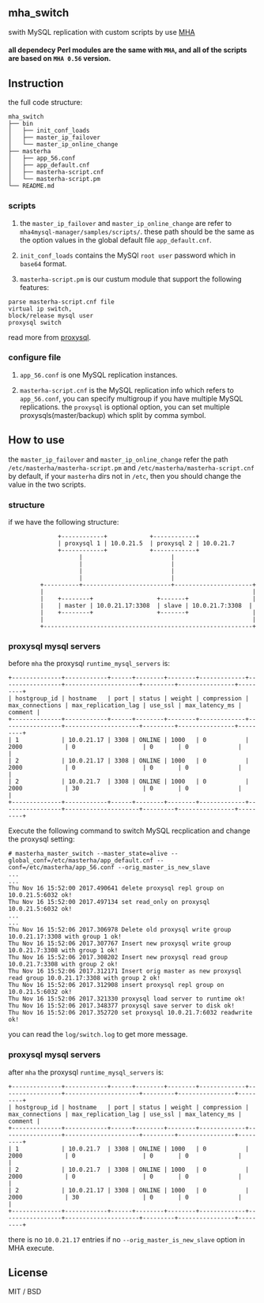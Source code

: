 ## mha_switch

swith MySQL replication with custom scripts by use [MHA](https://github.com/yoshinorim/mha4mysql-manager)

#### all dependecy Perl modules are the same with `MHA`, and all of the scripts are based on `MHA 0.56` version.

## Instruction

the full code structure:
```
mha_switch
├── bin
│   ├── init_conf_loads
│   ├── master_ip_failover
│   └── master_ip_online_change
├── masterha
│   ├── app_56.conf
│   ├── app_default.cnf
│   ├── masterha-script.cnf
│   └── masterha-script.pm
└── README.md
```

### scripts

1. the `master_ip_failover` and `master_ip_online_change` are refer to `mha4mysql-manager/samples/scripts/`. these path should be the same as the option values in the global default file `app_default.cnf`. 

2. `init_conf_loads` contains the MySQl `root user`  password which in `base64` format.

3. `masterha-script.pm` is our custum module that support the following features:
```
parse masterha-script.cnf file
virtual ip switch,
block/release mysql user
proxysql switch
```
read more from [proxysql](https://github.com/sysown/proxysql).

### configure file

1. `app_56.conf` is one MySQL replication instances.

2. `masterha-script.cnf` is the MySQL replication info which refers to `app_56.conf`, you can specify multigroup if you have multiple MySQL replications. the `proxysql` is optional option, you can set multiple proxysqls(master/backup) which split by comma symbol.

## How to use

the `master_ip_failover` and `master_ip_online_change` refer the path `/etc/masterha/masterha-script.pm` and `/etc/masterha/masterha-script.cnf` by default, if your `masterha` dirs not in `/etc`, then  you should change the value in the two scripts.

### structure

if we have the following structure:
```
              +------------+            +------------+
              | proxysql 1 | 10.0.21.5  | proxysql 2 | 10.0.21.7
              +------------+            +------------+
                    |                         | 
                    |                         |
                    |                         |
                    |                         |
         +----------+-------------------------+----------------------+
         |                                                           |
         |    +--------+                  +-------+                  |
         |    | master | 10.0.21.17:3308  | slave | 10.0.21.7:3308  |
         |    +--------+                  +-------+                  |
         |                                                           |
         +-----------------------------------------------------------+

```

### proxysql mysql servers

before `mha` the proxysql `runtime_mysql_servers` is:
```
+--------------+------------+------+--------+--------+-------------+-----------------+---------------------+---------+----------------+---------+
| hostgroup_id | hostname   | port | status | weight | compression | max_connections | max_replication_lag | use_ssl | max_latency_ms | comment |
+--------------+------------+------+--------+--------+-------------+-----------------+---------------------+---------+----------------+---------+
| 1            | 10.0.21.17 | 3308 | ONLINE | 1000   | 0           | 2000            | 0                   | 0       | 0              |         |
| 2            | 10.0.21.17 | 3308 | ONLINE | 1000   | 0           | 2000            | 0                   | 0       | 0              |         |
| 2            | 10.0.21.7  | 3308 | ONLINE | 1000   | 0           | 2000            | 30                  | 0       | 0              |         |
+--------------+------------+------+--------+--------+-------------+-----------------+---------------------+---------+----------------+---------+
```

Execute the following command to switch MySQL recplication and change the proxysql setting:
```
# masterha_master_switch --master_state=alive --global_conf=/etc/masterha/app_default.cnf --conf=/etc/masterha/app_56.conf --orig_master_is_new_slave
...
...
Thu Nov 16 15:52:00 2017.490641 delete proxysql repl group on 10.0.21.5:6032 ok!
Thu Nov 16 15:52:00 2017.497134 set read_only on proxysql 10.0.21.5:6032 ok!
...
...
Thu Nov 16 15:52:06 2017.306978 Delete old proxysql write group 10.0.21.17:3308 with group 1 ok!
Thu Nov 16 15:52:06 2017.307767 Insert new proxysql write group 10.0.21.7:3308 with group 1 ok!
Thu Nov 16 15:52:06 2017.308202 Insert new proxysql read group 10.0.21.7:3308 with group 2 ok!
Thu Nov 16 15:52:06 2017.312171 Insert orig master as new proxysql read group 10.0.21.17:3308 with group 2 ok!
Thu Nov 16 15:52:06 2017.312908 insert proxysql repl group on 10.0.21.5:6032 ok!
Thu Nov 16 15:52:06 2017.321330 proxysql load server to runtime ok!
Thu Nov 16 15:52:06 2017.348377 proxysql save server to disk ok!
Thu Nov 16 15:52:06 2017.352720 set proxysql 10.0.21.7:6032 readwrite ok!
```
you can read the `log/switch.log` to get more message.

### proxysql mysql servers

after `mha` the proxysql `runtime_mysql_servers` is:
```
+--------------+------------+------+--------+--------+-------------+-----------------+---------------------+---------+----------------+---------+
| hostgroup_id | hostname   | port | status | weight | compression | max_connections | max_replication_lag | use_ssl | max_latency_ms | comment |
+--------------+------------+------+--------+--------+-------------+-----------------+---------------------+---------+----------------+---------+
| 1            | 10.0.21.7  | 3308 | ONLINE | 1000   | 0           | 2000            | 0                   | 0       | 0              |         |
| 2            | 10.0.21.7  | 3308 | ONLINE | 1000   | 0           | 2000            | 0                   | 0       | 0              |         |
| 2            | 10.0.21.17 | 3308 | ONLINE | 1000   | 0           | 2000            | 30                  | 0       | 0              |         |
+--------------+------------+------+--------+--------+-------------+-----------------+---------------------+---------+----------------+---------+
```

there is no `10.0.21.17` entries if no `--orig_master_is_new_slave` option in MHA execute.

## License

MIT / BSD
